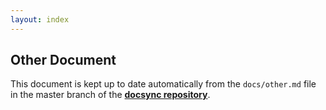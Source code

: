 ```yaml
---
layout: index
---
```



## Other Document

This document is kept up to date automatically from the `docs/other.md`
file in the master branch of the [**docsync repository**][1].

[1]: http://github.com/CoryG89/docsync